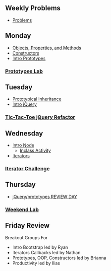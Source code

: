 ## Weekly Problems

* [Problems](https://github.com/sf-wdi-18/notes/blob/master/problems/week_2.md)

## Monday

* [Objects, Properties, and Methods](https://github.com/sf-wdi-18/notes/tree/master/lectures/week-02/day_1_intro_oop/dawn_objects)
* [Constructors](https://github.com/sf-wdi-18/notes/blob/master/lectures/week-02/day_1_intro_oop/dusk_constrs_n_protos/REAMDE.md)
* [Intro Prototypes](https://github.com/sf-wdi-18/notes/blob/master/lectures/week-02/day_1_intro_oop/dusk_constrs_n_protos/prototypes.md)

### [Prototypes Lab](https://github.com/sf-wdi-18/prototypes)

## Tuesday

* [Prototypical Inheritance](https://github.com/sf-wdi-18/notes/tree/master/lectures/week-02/day_2_jQuery/dawn_prototypal_inheritance)
* [Intro jQuery](https://github.com/sf-wdi-18/notes/tree/master/lectures/week-02/day_2_jQuery/dusk_jquery)

### [Tic-Tac-Toe jQuery Refactor](https://github.com/sf-wdi-18/tic_tac_toe_jquery_refactor)

## Wednesday

* [Intro Node](https://github.com/sf-wdi-18/notes/blob/master/lectures/week-02/day_3_node/dawn/node-intro.md)
  * [Inclass Activity](https://github.com/sf-wdi-18/notes/tree/master/lectures/week-02/day_3_node/dawn/in-class-activity)
* [Iterators](https://github.com/sf-wdi-18/notes/tree/master/lectures/week-02/day_3_node/dusk_iterators)

### [Iterator Challenge](https://github.com/sf-wdi-18/iterators_hmwk)

## Thursday

* [jQuery/prototypes REVIEW DAY](https://github.com/sf-wdi-18/notes/tree/master/lectures/week-02/day_4_review/dawn_review)

### [Weekend Lab](https://github.com/sf-wdi-18/Project_1_TTT)

## Friday Review

Breakout Groups For

* Intro Bootstrap led by Ryan
* Iterators Callbacks led by Nathan
* Prototypes, OOP, Constructors led by Brianna
* Productivity led by Ilias

